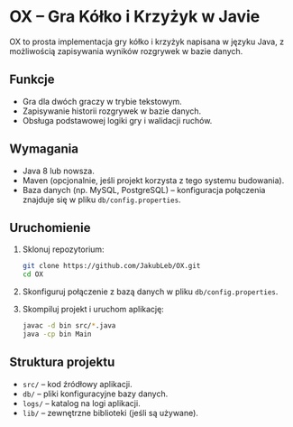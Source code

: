 # OX – Gra Kółko i Krzyżyk w Javie

OX to prosta implementacja gry kółko i krzyżyk napisana w języku Java, z możliwością zapisywania wyników rozgrywek w bazie danych.

## Funkcje

* Gra dla dwóch graczy w trybie tekstowym.
* Zapisywanie historii rozgrywek w bazie danych.
* Obsługa podstawowej logiki gry i walidacji ruchów.

## Wymagania

* Java 8 lub nowsza.
* Maven (opcjonalnie, jeśli projekt korzysta z tego systemu budowania).
* Baza danych (np. MySQL, PostgreSQL) – konfiguracja połączenia znajduje się w pliku `db/config.properties`.

## Uruchomienie

1. Sklonuj repozytorium:

   ```bash
   git clone https://github.com/JakubLeb/OX.git
   cd OX
   ```

2. Skonfiguruj połączenie z bazą danych w pliku `db/config.properties`.

3. Skompiluj projekt i uruchom aplikację:

   ```bash
   javac -d bin src/*.java
   java -cp bin Main
   ```

## Struktura projektu

* `src/` – kod źródłowy aplikacji.
* `db/` – pliki konfiguracyjne bazy danych.
* `logs/` – katalog na logi aplikacji.
* `lib/` – zewnętrzne biblioteki (jeśli są używane).

